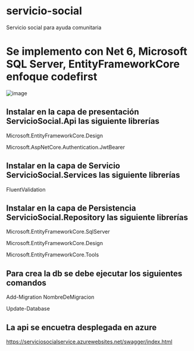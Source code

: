 # servicio-social
Servicio social para ayuda comunitaria

# Se implemento con Net 6, Microsoft SQL Server, EntityFrameworkCore enfoque codefirst

![image](https://github.com/PedroAvila/servicio-social/assets/6163491/5c44fb2b-1936-4b66-a9fe-6830d5fc893c)

## Instalar en la capa de presentación ServicioSocial.Api las siguiente librerías
Microsoft.EntityFrameworkCore.Design

Microsoft.AspNetCore.Authentication.JwtBearer

## Instalar en la capa de Servicio ServicioSocial.Services las siguiente librerías
FluentValidation

## Instalar en la capa de Persistencia ServicioSocial.Repository las siguiente librerías
Microsoft.EntityFrameworkCore.SqlServer

Microsoft.EntityFrameworkCore.Design

Microsoft.EntityFrameworkCore.Tools

## Para crea la db se debe ejecutar los siguientes comandos
Add-Migration NombreDeMigracion

Update-Database

## La api se encuetra desplegada en azure
https://serviciosocialservice.azurewebsites.net/swagger/index.html








